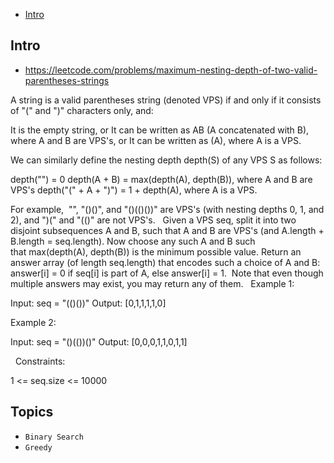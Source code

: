 - [Intro](#intro)

## Intro

- https://leetcode.com/problems/maximum-nesting-depth-of-two-valid-parentheses-strings

A string is a valid parentheses string (denoted VPS) if and only if it consists of "(" and ")" characters only, and:

It is the empty string, or
It can be written as AB (A concatenated with B), where A and B are VPS's, or
It can be written as (A), where A is a VPS.

We can similarly define the nesting depth depth(S) of any VPS S as follows:

depth("") = 0
depth(A + B) = max(depth(A), depth(B)), where A and B are VPS's
depth("(" + A + ")") = 1 + depth(A), where A is a VPS.

For example,  "", "()()", and "()(()())" are VPS's (with nesting depths 0, 1, and 2), and ")(" and "(()" are not VPS's.
 
Given a VPS seq, split it into two disjoint subsequences A and B, such that A and B are VPS's (and A.length + B.length = seq.length).
Now choose any such A and B such that max(depth(A), depth(B)) is the minimum possible value.
Return an answer array (of length seq.length) that encodes such a choice of A and B:  answer[i] = 0 if seq[i] is part of A, else answer[i] = 1.  Note that even though multiple answers may exist, you may return any of them.
 
Example 1:

Input: seq = "(()())"
Output: [0,1,1,1,1,0]

Example 2:

Input: seq = "()(())()"
Output: [0,0,0,1,1,0,1,1]

 
Constraints:

1 <= seq.size <= 10000



## Topics

- `Binary Search`
- `Greedy`


